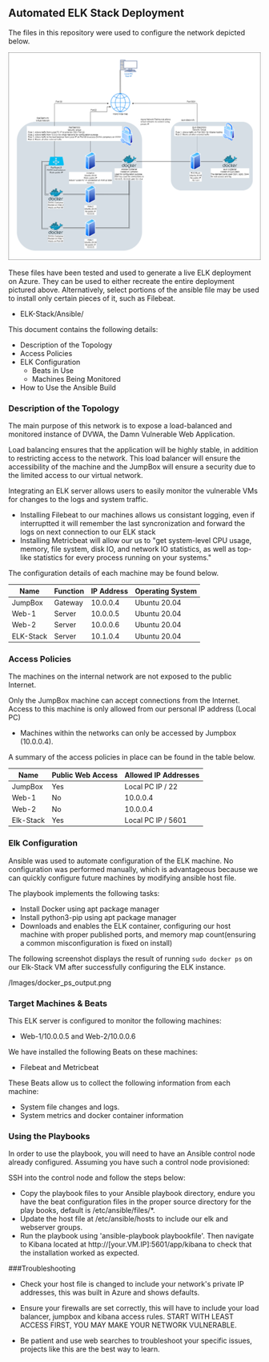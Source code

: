 ## Automated ELK Stack Deployment

The files in this repository were used to configure the network depicted below.

![network](Images/RedTeamNet.png)

These files have been tested and used to generate a live ELK deployment on Azure. They can be used to either recreate the entire deployment pictured above. Alternatively, select portions of the ansible file may be used to install only certain pieces of it, such as Filebeat.

  - ELK-Stack/Ansible/

This document contains the following details:
- Description of the Topology
- Access Policies
- ELK Configuration
  - Beats in Use
  - Machines Being Monitored
- How to Use the Ansible Build


### Description of the Topology

The main purpose of this network is to expose a load-balanced and monitored instance of DVWA, the Damn Vulnerable Web Application.

Load balancing ensures that the application will be highly stable, in addition to restricting access to the network.
This load balancer will ensure the accessibility of the machine and the JumpBox will ensure a security due to the limited access to our virtual network.

Integrating an ELK server allows users to easily monitor the vulnerable VMs for changes to the logs and system traffic.
- Installing Filebeat to our machines allows us consistant logging, even if interruptted it will remember the last syncronization and forward the logs on next connection to our ELK stack
- Installing Metricbeat will allow our us to "get system-level CPU usage, memory, file system, disk IO, and network IO statistics, as well as top-like statistics for every process running on your systems."

The configuration details of each machine may be found below.

| Name     | Function | IP Address | Operating System |
|----------|----------|------------|------------------|
| JumpBox  | Gateway  | 10.0.0.4   | Ubuntu 20.04     |
| Web-1    | Server   | 10.0.0.5   | Ubuntu 20.04     |
| Web-2    | Server   | 10.0.0.6   | Ubuntu 20.04     |
| ELK-Stack| Server   | 10.1.0.4   | Ubuntu 20.04     |

### Access Policies

The machines on the internal network are not exposed to the public Internet. 

Only the JumpBox machine can accept connections from the Internet. Access to this machine is only allowed from our personal IP address (Local PC)

- Machines within the networks can only be accessed by Jumpbox  (10.0.0.4).


A summary of the access policies in place can be found in the table below.

| Name     | Public Web Access   | Allowed IP Addresses |
|----------|---------------------|----------------------|
| JumpBox  | Yes                 | Local PC IP / 22     |
| Web-1    | No                  | 10.0.0.4             |
| Web-2    | No                  | 10.0.0.4             |
| Elk-Stack| Yes                 | Local PC IP / 5601   |

### Elk Configuration

Ansible was used to automate configuration of the ELK machine. No configuration was performed manually, which is advantageous because we can quickly configure future machines by modifying ansible host file.

The playbook implements the following tasks:
- Install Docker using apt package manager
- Install python3-pip using apt package manager
- Downloads and enables the ELK container, configuring our host machine with proper published ports, and memory map count(ensuring a common misconfiguration is fixed on install)

The following screenshot displays the result of running `sudo docker ps` on our Elk-Stack VM after successfully configuring the ELK instance.

/Images/docker_ps_output.png

### Target Machines & Beats
This ELK server is configured to monitor the following machines:
- Web-1/10.0.0.5 and Web-2/10.0.0.6

We have installed the following Beats on these machines:
- Filebeat and Metricbeat

These Beats allow us to collect the following information from each machine:
- System file changes and logs.
- System metrics and docker container information

### Using the Playbooks
In order to use the playbook, you will need to have an Ansible control node already configured. Assuming you have such a control node provisioned: 

SSH into the control node and follow the steps below:
- Copy the playbook files to your Ansible playbook directory, endure you have the beat configuration files in the proper source directory for the play books, default is /etc/ansible/files/*.
- Update the host file at /etc/ansible/hosts to include our elk and webserver groups.
- Run the playbook using 'ansible-playbook playbookfile'. Then navigate to Kibana located at http://[your.VM.IP]:5601/app/kibana to check that the installation worked as expected.

###Troubleshooting
- Check your host file is changed to include your network's private IP addresses, this was built in Azure and shows defaults.

- Ensure your firewalls are set correctly, this will have to include your load balancer, jumpbox and kibana access rules. START WITH LEAST ACCESS FIRST, YOU MAY MAKE YOUR NETWORK VULNERABLE.

- Be patient and use web searches to troubleshoot your specific issues, projects like this are the best way to learn. 
